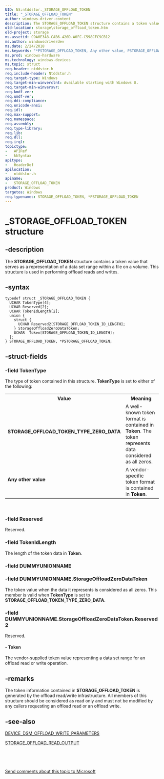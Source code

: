 ```yaml
---
UID: NS:ntddstor._STORAGE_OFFLOAD_TOKEN
title: "_STORAGE_OFFLOAD_TOKEN"
author: windows-driver-content
description: The STORAGE_OFFLOAD_TOKEN structure contains a token value that serves as a representation of a data set range within a file on a volume. This structure is used in performing offload reads and writes.
old-location: storage\storage_offload_token.htm
old-project: storage
ms.assetid: C9A0E3A8-CAB6-420D-A0FC-C598CFC9CB12
ms.author: windowsdriverdev
ms.date: 2/24/2018
ms.keywords: "*PSTORAGE_OFFLOAD_TOKEN, Any other value, PSTORAGE_OFFLOAD_TOKEN, PSTORAGE_OFFLOAD_TOKEN structure pointer [Storage Devices], STORAGE_OFFLOAD_TOKEN, STORAGE_OFFLOAD_TOKEN structure [Storage Devices], STORAGE_OFFLOAD_TOKEN_TYPE_ZERO_DATA, _STORAGE_OFFLOAD_TOKEN, ntddstor/PSTORAGE_OFFLOAD_TOKEN, ntddstor/STORAGE_OFFLOAD_TOKEN, storage.storage_offload_token"
ms.prod: windows-hardware
ms.technology: windows-devices
ms.topic: struct
req.header: ntddstor.h
req.include-header: Ntddstor.h
req.target-type: Windows
req.target-min-winverclnt: Available starting with Windows 8.
req.target-min-winversvr: 
req.kmdf-ver: 
req.umdf-ver: 
req.ddi-compliance: 
req.unicode-ansi: 
req.idl: 
req.max-support: 
req.namespace: 
req.assembly: 
req.type-library: 
req.lib: 
req.dll: 
req.irql: 
topictype:
-	APIRef
-	kbSyntax
apitype:
-	HeaderDef
apilocation:
-	ntddstor.h
apiname:
-	STORAGE_OFFLOAD_TOKEN
product: Windows
targetos: Windows
req.typenames: STORAGE_OFFLOAD_TOKEN, *PSTORAGE_OFFLOAD_TOKEN
---
```


# _STORAGE_OFFLOAD_TOKEN structure


## -description


The <b>STORAGE_OFFLOAD_TOKEN</b> structure contains a token value that serves as a representation of a data set range within a file on a volume. This structure is used in performing offload reads and writes.


## -syntax


````
typedef struct _STORAGE_OFFLOAD_TOKEN {
  UCHAR TokenType[4];
  UCHAR Reserved[2];
  UCHAR TokenIdLength[2];
  union {
    struct {
      UCHAR Reserved2[STORAGE_OFFLOAD_TOKEN_ID_LENGTH];
    } StorageOffloadZeroDataToken;
    UCHAR  Token[STORAGE_OFFLOAD_TOKEN_ID_LENGTH];
  };
} STORAGE_OFFLOAD_TOKEN, *PSTORAGE_OFFLOAD_TOKEN;
````


## -struct-fields




### -field TokenType

The type of token contained in this structure. <b>TokenType</b> is set to either of the following:

<table>
<tr>
<th>Value</th>
<th>Meaning</th>
</tr>
<tr>
<td width="40%"><a id="STORAGE_OFFLOAD_TOKEN_TYPE_ZERO_DATA"></a><a id="storage_offload_token_type_zero_data"></a><dl>
<dt><b>STORAGE_OFFLOAD_TOKEN_TYPE_ZERO_DATA</b></dt>
</dl>
</td>
<td width="60%">
 A well-known token format is contained in <b>Token</b>. The token represents data considered as all zeros.

</td>
</tr>
<tr>
<td width="40%"><a id="Any_other_value"></a><a id="any_other_value"></a><a id="ANY_OTHER_VALUE"></a><dl>
<dt><b>Any other value</b></dt>
</dl>
</td>
<td width="60%">
A vendor-specific token format is contained in <b>Token</b>.

</td>
</tr>
</table>
 


### -field Reserved

Reserved.


### -field TokenIdLength

The length of the token data in <b>Token</b>.


### -field DUMMYUNIONNAME

 


### -field DUMMYUNIONNAME.StorageOffloadZeroDataToken

The token value when the data it represents is considered as all zeros. This member is valid when <b>TokenType</b> is set to <b>STORAGE_OFFLOAD_TOKEN_TYPE_ZERO_DATA</b>.


### -field DUMMYUNIONNAME.StorageOffloadZeroDataToken.Reserved2

Reserved.


#### - Token

The vendor-supplied token value representing a  data set range for an offload read or write operation.


## -remarks



The token information contained in <b>STORAGE_OFFLOAD_TOKEN</b> is generated by the offload read/write infrastructure. All members of this structure should be considered as read only and must not be modified by any callers requesting an offload read or an offload write.




## -see-also

<a href="..\ntddstor\ns-ntddstor-_device_dsm_offload_write_parameters.md">DEVICE_DSM_OFFLOAD_WRITE_PARAMETERS</a>



<a href="..\ntddstor\ns-ntddstor-_storage_offload_read_output.md">STORAGE_OFFLOAD_READ_OUTPUT</a>



 

 

<a href="mailto:wsddocfb@microsoft.com?subject=Documentation%20feedback [storage\storage]:%20STORAGE_OFFLOAD_TOKEN structure%20 RELEASE:%20(2/24/2018)&amp;body=%0A%0APRIVACY STATEMENT%0A%0AWe use your feedback to improve the documentation. We don't use your email address for any other purpose, and we'll remove your email address from our system after the issue that you're reporting is fixed. While we're working to fix this issue, we might send you an email message to ask for more info. Later, we might also send you an email message to let you know that we've addressed your feedback.%0A%0AFor more info about Microsoft's privacy policy, see http://privacy.microsoft.com/en-us/default.aspx." title="Send comments about this topic to Microsoft">Send comments about this topic to Microsoft</a>

